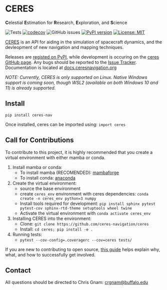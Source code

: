 # CERES
**C**elestial **E**stimation for **R**esearch, **E**xploration, and **S**cience

![Tests](https://github.com/ceres-navigation/ceres/actions/workflows/tests.yml/badge.svg)
[![codecov](https://codecov.io/gh/ceres-navigation/ceres/branch/main/graph/badge.svg?token=BX07Q0PITB)](https://codecov.io/gh/ceres-navigation/ceres)
![GitHub issues](https://img.shields.io/github/issues/ceres-navigation/ceres)
[![PyPI version](https://badge.fury.io/py/ceres-nav.svg)](https://badge.fury.io/py/ceres-nav) 
[![License: MIT](https://img.shields.io/badge/License-MIT-yellow.svg)](https://opensource.org/licenses/MIT)

[CERES](https://ceresnavigation.org) is an API for aiding in the simulation of spacecraft dynamics, and the devleopment of new navigation and mapping techniques.

Releases are [registed on PyPI](https://pypi.org/project/ceres-nav/), while development is occuring on the [ceres GitHub page](https://github.com/ceres-navigation/ceres).  Any bugs should be reported to the [Issue Tracker](https://github.com/ceres-navigation/ceres/issues).  Documentation is located at [docs.ceresnavigation.org](https://docs.ceresnavigation.org)

*NOTE: Currently, CERES is only supported on Linux.  Native Windows support is coming soon, though WSL2 (available on both Windows 10 and 11) is already supported.*


## Install
`pip install ceres-nav`

Once installed, ceres can be imported using: `import ceres`

## Call for Contributions
To contribute to this project, it is highly recommended that you create a virtual environment with either mamba or conda.
1. Install mamba or conda:
    - To install mamba (RECOMENDED): [mambaforge](https://github.com/conda-forge/miniforge#mambaforge)
    - To install conda: [anaconda](https://www.anaconda.com/products/individual)
2. Create the virtual environment:
    - source the base environment
    - create `ceres_env` environment with ceres dependencies: `conda create -n ceres_env python=3 numpy`
    - Install tools required for development: `pip install sphinx pytest pytest-cov sphinx-rtd-theme setuptools wheel twine`
    - Activate the virtual environment with `conda activate ceres_env`
3. Installing CERES into the environment:
   - Clone: `git clone https://github.com/ceres-navigation/ceres`
   - Install: `cd ceres; pip install -e .`
4. Running tests:
   - `pytest --cov-config=.coveragerc --cov=ceres tests/`

If you are new to contributing to open source, [this
guide](https://opensource.guide/how-to-contribute/) helps explain why, what,
and how to successfully get involved.

## Contact
All questions should be directed to Chris Gnam: crgnam@buffalo.edu
